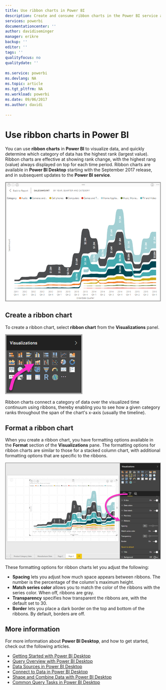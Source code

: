 ```yaml
---
title: Use ribbon charts in Power BI
description: Create and consume ribbon charts in the Power BI service and Power BI Desktop
services: powerbi
documentationcenter: ''
author: davidiseminger
manager: erikre
backup: ''
editor: ''
tags: ''
qualityfocus: no
qualitydate: ''

ms.service: powerbi
ms.devlang: NA
ms.topic: article
ms.tgt_pltfrm: NA
ms.workload: powerbi
ms.date: 09/06/2017
ms.author: davidi

---
```

# Use ribbon charts in Power BI
You can use **ribbon charts** in **Power BI** to visualize data, and quickly determine which category of data has the highest rank (largest value). Ribbon charts are effective at showing rank change, with the highest rang (value) always displayed on top for each time period. Ribbon charts are available in **Power BI Desktop** starting with the September 2017 release, and in subsequent updates to the **Power BI service**.

![](media/powerbi-desktop-ribbon-charts/ribbon-charts_01.png)

## Create a ribbon chart
To create a ribbon chart, select **ribbon chart** from the **Visualizations** panel.

![](media/powerbi-desktop-ribbon-charts/ribbon-charts_02.png)

Ribbon charts connect a category of data over the visualized time continuum using ribbons, thereby enabling you to see how a given category ranks throughout the span of the chart's x-axis (usually the timeline).

## Format a ribbon chart
When you create a ribbon chart, you have formatting options available in the **Format** section of the **Visualizations** pane. The formatting options for ribbon charts are similar to those for a stacked column chart, with additional formatting options that are specific to the ribbons.

![](media/powerbi-desktop-ribbon-charts/ribbon-charts_03.png)

These formatting options for ribbon charts let you adjust the following:

* **Spacing** lets you adjust how much space appears between ribbons. The number is the percentage of the column's maximum height.
* **Match series color** allows you to match the color of the ribbons with the series color. When off, ribbons are gray.
* **Transparency** specifies how transparent the ribbons are, with the default set to 30.
* **Border** lets you place a dark border on the top and bottom of the ribbons. By default, borders are off.

## More information
For more information about **Power BI Desktop**, and how to get started, check out the following articles.

* [Getting Started with Power BI Desktop](powerbi-desktop-getting-started.md)
* [Query Overview with Power BI Desktop](powerbi-desktop-query-overview.md)
* [Data Sources in Power BI Desktop](powerbi-desktop-data-sources.md)
* [Connect to Data in Power BI Desktop](powerbi-desktop-connect-to-data.md)
* [Shape and Combine Data with Power BI Desktop](powerbi-desktop-shape-and-combine-data.md)
* [Common Query Tasks in Power BI Desktop](powerbi-desktop-common-query-tasks.md)   

